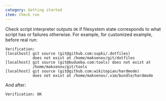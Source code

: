 ```yaml
---
category: Getting started
item: Check run
---
```


Check script interpreter outputs `OK` if filesystem state corresponds to what script has
or failures otherwise. For example, for customized example, before real run:

```shell
Verification:
[localhost] git source (git@github.com:supki/.dotfiles)
            does not exist at /home/maksenov/git/dotfiles
[localhost] git source (git@budueba.com:tools) does not exist at
            /home/maksenov/git/tools
[localhost] git source (git@github.com:wikitopian/hardmode)
            does not exist at /home/maksenov/.vim/bundle/hardmode
```

And after:

```shell
Verification: OK
```
